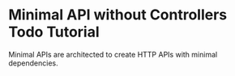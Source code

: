 # Minimal API without Controllers Todo Tutorial
Minimal APIs are architected to create HTTP APIs with minimal dependencies.
